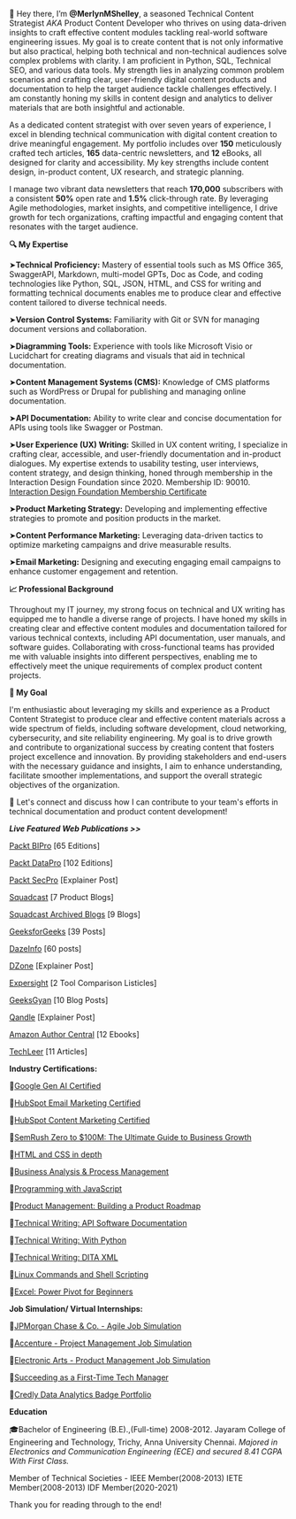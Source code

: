 👋 Hey there, I’m **@MerlynMShelley**, a seasoned Technical Content Strategist *AKA* Product Content Developer who thrives on using data-driven insights to craft effective content modules tackling real-world software engineering issues. My goal is to create content that is not only informative but also practical, helping both technical and non-technical audiences solve complex problems with clarity. I am proficient in Python, SQL, Technical SEO, and various data tools. My strength lies in analyzing common problem scenarios and crafting clear, user-friendly digital content products and documentation to help the target audience tackle challenges effectively. I am constantly honing my skills in content design and analytics to deliver materials that are both insightful and actionable.

As a dedicated content strategist with over seven years of experience, I excel in blending technical communication with digital content creation to drive meaningful engagement. My portfolio includes over **150** meticulously crafted tech articles, **165** data-centric newsletters, and **12** eBooks, all designed for clarity and accessibility. My key strengths include content design, in-product content, UX research, and strategic planning.

I manage two vibrant data newsletters that reach **170,000** subscribers with a consistent **50%** open rate and **1.5%** click-through rate. By leveraging Agile methodologies, market insights, and competitive intelligence, I drive growth for tech organizations, crafting impactful and engaging content that resonates with the target audience.

**🔍 My Expertise**

➤**Technical Proficiency:** Mastery of essential tools such as MS Office 365, SwaggerAPI, Markdown, multi-model GPTs, Doc as Code, and coding technologies like Python, SQL, JSON, HTML, and CSS for writing and formatting technical documents enables me to produce clear and effective content tailored to diverse technical needs.

➤**Version Control Systems:** Familiarity with Git or SVN for managing document versions and collaboration.

➤**Diagramming Tools:** Experience with tools like Microsoft Visio or Lucidchart for creating diagrams and visuals that aid in technical documentation.

➤**Content Management Systems (CMS):** Knowledge of CMS platforms such as WordPress or Drupal for publishing and managing online documentation.

➤**API Documentation:** Ability to write clear and concise documentation for APIs using tools like Swagger or Postman.

➤**User Experience (UX) Writing:** Skilled in UX content writing, I specialize in crafting clear, accessible, and user-friendly documentation and in-product dialogues. My expertise extends to usability testing, user interviews, content strategy, and design thinking, honed through membership in the Interaction Design Foundation since 2020. Membership ID: 90010.
[Interaction Design Foundation Membership Certificate](https://www.interaction-design.org/members/merlyn-m-shelley/certificate/membership/mc_qxsdhtmxz)

➤**Product Marketing Strategy:** Developing and implementing effective strategies to promote and position products in the market.

➤**Content Performance Marketing:** Leveraging data-driven tactics to optimize marketing campaigns and drive measurable results.

➤**Email Marketing:** Designing and executing engaging email campaigns to enhance customer engagement and retention.

**📈 Professional Background**

Throughout my IT journey, my strong focus on technical and UX writing has equipped me to handle a diverse range of projects. I have honed my skills in creating clear and effective content modules and documentation tailored for various technical contexts, including API documentation, user manuals, and software guides. Collaborating with cross-functional teams has provided me with valuable insights into different perspectives, enabling me to effectively meet the unique requirements of complex product content projects.

**💼 My Goal**

I'm enthusiastic about leveraging my skills and experience as a Product Content Strategist to produce clear and effective content materials across a wide spectrum of fields, including software development, cloud networking, cybersecurity, and site reliability engineering. My goal is to drive growth and contribute to organizational success by creating content that fosters project excellence and innovation. By providing stakeholders and end-users with the necessary guidance and insights, I aim to enhance understanding, facilitate smoother implementations, and support the overall strategic objectives of the organization.

🔗 Let's connect and discuss how I can contribute to your team's efforts in technical documentation and product content development!

***Live Featured Web Publications >>***

[Packt BIPro](https://packtbusinessintelligencepro.substack.com/) [65 Editions]

[Packt DataPro](https://packtdatapro1.substack.com/) [102 Editions]

[Packt SecPro](https://security.packt.com/linux-security-hardening/) [Explainer Post]

[Squadcast](https://www.squadcast.com/blog-authors/merlyn-shelley) [7 Product Blogs]
  
[Squadcast Archived Blogs](https://web.archive.org/web/20230927010454/https://www.squadcast.com/blog-authors/merlyn-shelley) [9 Blogs]

[GeeksforGeeks](https://auth.geeksforgeeks.org/user/MerlynShelley/articles) [39 Posts]

[DazeInfo](https://dazeinfo.com/author/merlynm/#) [60 posts]

[DZone](https://dzone.com/users/4497573/merlyn-shelley.html) [Explainer Post]

[Expersight](https://expersight.com/author/merlyn) [2 Tool Comparison Listicles]

[GeeksGyan](https://www.geeksgyaan.com/author/merlyn) [10 Blog Posts]

[Qandle](https://blog.qandle.com/2020/08/06/the-ultimate-guide-to-conducting-effective-one-on-one-meetings/) [Explainer Post]

[Amazon Author Central](https://www.amazon.co.jp/-/en/Merlyn-Shelley/e/B084ZQPTK9?ref_=dbs_p_ebk_r00_abau_000000) [12 Ebooks]

[TechLeer](https://web.archive.org/web/20200529104524/https://www.techleer.com/users/Merlyn_Shelley/) [11 Articles]

**Industry Certifications:**

🏅[Google Gen AI Certified](https://www.cloudskillsboost.google/public_profiles/2f5172bf-288d-4d62-a8ec-a5d7b424947e/badges/3980005?utm_medium=social&utm_source=linkedin&utm_campaign=ql-social-share)

🏅[HubSpot Email Marketing Certified](https://app.hubspot.com/academy/achievements/5m13f6km/en/1/merlyn-shelley/email-marketing)

🏅[HubSpot Content Marketing Certified](https://app.hubspot.com/academy/achievements/7q65s3x9/en/1/merlyn-shelley/content-marketing)

🏅[SemRush Zero to $100M: The Ultimate Guide to Business Growth](https://static.semrush.com/academy/certificates/1e27210af6/merlyn-m-shelley_14.pdf)

🏅[HTML and CSS in depth](https://coursera.org/share/a2eaadc17c9b34303f12a3f829d0a258)

🏅[Business Analysis & Process Management](https://www.coursera.org/account/accomplishments/verify/DB8KZEBXVZLP)

🏅[Programming with JavaScript](https://www.coursera.org/account/accomplishments/certificate/FK8KPWRSLUC9)

🏅[Product Management: Building a Product Roadmap](https://www.linkedin.com/learning/certificates/21c22e05361d825eb18549c21fcbd1e5091fb2aa31f7d7772fd1f8b54417732e?lipi=urn%3Ali%3Apage%3Ad_flagship3_profile_view_base_certifications_details%3BCXqBZcZVRDuhQdmJMR8vPA%3D%3D)

🏅[Technical Writing: API Software Documentation](https://www.udemy.com/certificate/UC-e3dd0575-6172-43e6-86db-c4261b94c63c/)

🏅[Technical Writing: With Python](https://www.udemy.com/certificate/UC-cd4aa707-f98e-47cd-a5ae-411af16b5cde/)

🏅[Technical Writing: DITA XML](https://www.udemy.com/certificate/UC-ee8aac6b-dd70-4342-8e4e-ef6226867b75/)

🏅[Linux Commands and Shell Scripting](https://coursera.org/share/22360813351ccb475335b90124013fca)

🏅[Excel: Power Pivot for Beginners](https://www.linkedin.com/learning/certificates/d7fd684490b9e123012693caeb4a4e1bec242ef43f4b2843714aaac4908420bc?lipi=urn%3Ali%3Apage%3Ad_flagship3_profile_view_base_certifications_details%3BCXqBZcZVRDuhQdmJMR8vPA%3D%3D)

**Job Simulation/ Virtual Internships:**

💼[JPMorgan Chase & Co. - Agile Job Simulation](https://forage-uploads-prod.s3.amazonaws.com/completion-certificates/J.P.%20Morgan/5QiaMtZ4k8ngYKn4D_JPMorgan%20Chase%20&%20Co._M6Cw4urfBkLNW3Tw6_1721802623800_completion_certificate.pdf)

💼[Accenture - Project Management Job Simulation](https://forage-uploads-prod.s3.amazonaws.com/completion-certificates/Accenture%20North%20America/tHFz7Bfjmh35DXQv6_Accenture%20North%20America_M6Cw4urfBkLNW3Tw6_1721801674494_completion_certificate.pdf)

💼[Electronic Arts - Product Management Job Simulation](https://forage-uploads-prod.s3.amazonaws.com/completion-certificates/Electronic%20Arts/5genWYpfo5b57G7yv_Electronic%20Arts_M6Cw4urfBkLNW3Tw6_1720788455382_completion_certificate.pdf)

💼[Succeeding as a First-Time Tech Manager](https://www.linkedin.com/learning/certificates/e841777b93a7ed6fc5615e09e4b2964f7f40fb90e973b54811dfc9beaafa1b9b?lipi=urn%3Ali%3Apage%3Ad_flagship3_profile_view_base_certifications_details%3BCXqBZcZVRDuhQdmJMR8vPA%3D%3D)

💼[Credly Data Analytics Badge Portfolio](https://www.credly.com/users/merlyn-m)

**Education**

🎓Bachelor of Engineering (B.E).,(Full-time) 2008-2012. 
Jayaram College of Engineering and Technology, Trichy, Anna University Chennai.
_Majored in Electronics and Communication Engineering (ECE) and secured 8.41 CGPA With First Class._

Member of Technical Societies - IEEE Member(2008-2013) IETE Member(2008-2013) IDF Member(2020-2021)

Thank you for reading through to the end!
<!---
MerlynMShelley/MerlynMShelley is a ✨ special ✨ repository because its `README.md` (this file) appears on your GitHub profile.
You can click the Preview link to take a look at your changes.
--->
